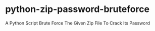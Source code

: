 # python-zip-password-bruteforce
A Python Script Brute Force The Given Zip File To Crack Its Password
